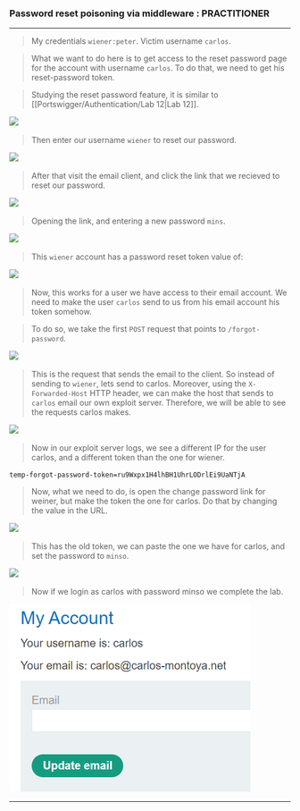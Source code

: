 
### Password reset poisoning via middleware : PRACTITIONER

---

> My credentials `wiener:peter`.
> Victim username `carlos`.

> What we want to do here is to get access to the reset password page for the account with username `carlos`.
> To do that, we need to get his reset-password token.

> Studying the reset password feature, it is similar to [[Portswigger/Authentication/Lab 12|Lab 12]].

![](Pasted-image-20230702213946.png)

> Then enter our username `wiener` to reset our password.

![](Pasted-image-20230702214048.png)

> After that visit the email client, and click the link that we recieved to reset our password.

![](Pasted-image-20230702214128.png)

> Opening the link, and entering a new password `mins`.

![](Pasted-image-20230702214223.png)

> This `wiener` account has a password reset token value of:

![](Pasted-image-20230702222720.png)


> Now, this works for a user we have access to their email account. 
> We need to make the user `carlos` send to us from his email account his token somehow.

> To do so, we take the first `POST` request that points to `/forgot-password`.

![](Pasted-image-20230702221943.png)

> This is the request that sends the email to the client. So instead of sending to `wiener`, lets send to carlos.
> Moreover, using the `X-Forwarded-Host` HTTP header, we can make the host that sends to `carlos` email our own exploit server.
> Therefore, we will be able to see the requests carlos makes.

![](Pasted-image-20230702222547.png)

> Now in our exploit server logs, we see a different IP for the user carlos, and a different token than the one for wiener.

```
temp-forgot-password-token=ru9Wxpx1H4lhBH1UhrLODrlEi9UaNTjA
```

> Now, what we need to do, is open the change password link for weiner, but make the token the one for carlos.
> Do that by changing the value in the URL.

![](Pasted-image-20230702223045.png)
> This has the old token, we can paste the one we have for carlos, and set the password to `minso`.

![](Pasted-image-20230702223130.png)


> Now if we login as carlos with password minso we complete the lab.

![carlos-account](./screenshots/carlos-account.png)

---
